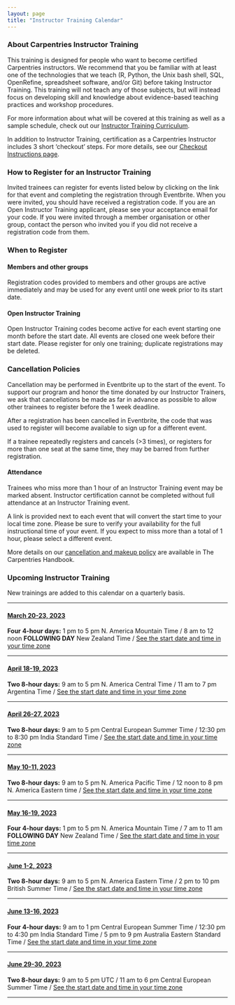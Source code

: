 ```yaml
---
layout: page
title: "Instructor Training Calendar"
---
```


### About Carpentries Instructor Training

This training is designed for people who want to become certified Carpentries instructors. We recommend that you be familiar with at least one of the technologies that we teach (R, Python, the Unix bash shell, SQL, OpenRefine, spreadsheet software, and/or Git) before taking Instructor Training. This training will not teach any of those subjects, but will instead focus on developing skill and knowledge about evidence-based teaching practices and workshop procedures.

For more information about what will be covered at this training as well as a sample schedule, check out our [Instructor Training Curriculum](https://carpentries.github.io/instructor-training/).

In addition to Instructor Training, certification as a Carpentries Instructor includes 3 short ‘checkout’ steps. For more details, see our [Checkout Instructions page](https://carpentries.github.io/instructor-training/checkout/index.html).

### How to Register for an Instructor Training

Invited trainees can register for events listed below by clicking on the link for that event and completing the registration through Eventbrite. When you were invited, you should have received a registration code. If you are an Open Instructor Training applicant, please see your acceptance email for your code. If you were invited through a member organisation or other group, contact the person who invited you if you did not receive a registration code from them.  

### When to Register

#### Members and other groups

Registration codes provided to members and other groups are active immediately and may be used for any event until one week prior to its start date. 

#### Open Instructor Training

Open Instructor Training codes become active for each event starting one month before the start date. All events are closed one week before their start date. Please register for only one training; duplicate registrations may be deleted.

### Cancellation Policies

Cancellation may be performed in Eventbrite up to the start of the event. To support our program and honor the time donated by our Instructor Trainers, we ask that cancellations be made as far in advance as possible to allow other trainees to register before the 1 week deadline. 

After a registration has been cancelled in Eventbrite, the code that was used to register will become available to sign up for a different event. 

If a trainee repeatedly registers and cancels (>3 times), or registers for more than one seat at the same time, they may be barred from further registration.

#### Attendance

Trainees who miss more than 1 hour of an Instructor Training event may be marked absent. Instructor certification cannot be completed without full attendance at an Instructor Training event.

A link is provided next to each event that will convert the start time to your local time zone. Please be sure to verify your availability for the full instructional time of your event. If you expect to miss more than a total of 1 hour, please select a different event.

More details on our [cancellation and makeup policy](https://docs.carpentries.org/topic_folders/instructor_training/cancellations_and_makeups.html) are available in The Carpentries Handbook.

### Upcoming Instructor Training

New trainings are added to this calendar on a quarterly basis.

<hr>


#### [March 20-23, 2023](https://www.eventbrite.com/e/the-carpentries-online-instructor-training-march-20-23-2023-tickets-476742779487)

**Four 4-hour days:** 1 pm to 5 pm N. America Mountain Time / 8 am to 12 noon **FOLLOWING DAY** New Zealand Time /  [See the start date and time in your time zone](https://www.timeanddate.com/worldclock/fixedtime.html?msg=Carpentries+Instructor+Training&iso=20230320T13&p1=75&ah=4)

<hr>


#### [April 18-19, 2023](https://www.eventbrite.com/e/online-instructor-training-april-18-19-2023-tickets-568423047637)


**Two 8-hour days:** 9 am to 5 pm N. America Central Time / 11 am to 7 pm Argentina Time /
[See the start date and time in your time zone](https://www.timeanddate.com/worldclock/fixedtime.html?msg=Instructor+Training+Event&iso=20230418T09&p1=64&ah=8)


<hr>


#### [April 26-27, 2023](https://www.eventbrite.com/e/online-instructor-training-april-26-27-2023-tickets-568436357447)


**Two 8-hour days:** 9 am to 5 pm Central European Summer Time / 12:30 pm to 8:30 pm India Standard Time / [See the start date and time in your time zone](https://www.timeanddate.com/worldclock/fixedtime.html?msg=Instructor+Training+Event&iso=20230426T09&p1=195&ah=8)


<hr>


#### [May 10-11, 2023](https://www.eventbrite.com/e/online-instructor-training-may-10-11-2023-tickets-568443518867)


**Two 8-hour days:** 9 am to 5 pm N. America Pacific Time / 12 noon to 8 pm N. America Eastern time / [See the start date and time in your time zone](https://www.timeanddate.com/worldclock/fixedtime.html?msg=Instructor+Training+Event&iso=20230510T09&p1=137&ah=8)


<hr>


#### [May 16-19, 2023](https://www.eventbrite.com/e/online-instructor-training-may-16-19-2023-tickets-568445484747)


**Four 4-hour days:** 1 pm to 5 pm N. America Mountain Time / 7 am to 11 am **FOLLOWING DAY** New Zealand Time / [See the start date and time in your time zone](https://www.timeanddate.com/worldclock/fixedtime.html?msg=Instructor+Training+Event&iso=20230516T13&p1=42&ah=4)


<hr>


#### [June 1-2, 2023](https://www.eventbrite.com/e/online-instructor-training-june-1-2-2023-tickets-568447530867)


**Two 8-hour days:** 9 am to 5 pm N. America Eastern Time / 2 pm to 10 pm British Summer Time / [See the start date and time in your time zone](https://www.timeanddate.com/worldclock/fixedtime.html?msg=Instructor+Training+Event&iso=20230601T09&p1=77&ah=8)


<hr>


#### [June 13-16, 2023](https://www.eventbrite.com/e/online-instructor-training-june-13-16-2023-tickets-568451201847)


**Four 4-hour days:** 9 am to 1 pm Central European Summer Time / 12:30 pm to 4:30 pm India Standard Time / 5 pm to 9 pm Australia Eastern Standard Time / [See the start date and time in your time zone](https://www.timeanddate.com/worldclock/fixedtime.html?msg=Instructor+Training+Event&iso=20230613T09&p1=195&ah=4)


<hr>


#### [June 29-30, 2023](https://www.eventbrite.com/e/online-instructor-training-june-29-30-2023-tickets-568452846767)


**Two 8-hour days:** 9 am to 5 pm UTC / 11 am to 6 pm Central European Summer Time / [See the start date and time in your time zone](https://www.timeanddate.com/worldclock/fixedtime.html?msg=Instructor+Training+Event&iso=20230629T09&p1=1440&ah=8)


<hr>


